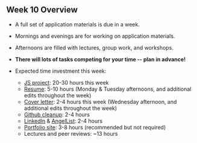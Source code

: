 ## Week 10 Overview
* A full set of application materials is due in a week.
* Mornings and evenings are for working on application materials.
* Afternoons are filled with lectures, group work, and workshops.
* **There will lots of tasks competing for your time -- plan in advance!**
* Expected time investment this week:
  * [JS project][js-project]: 20-30 hours this week
  * [Resume][resume]: 5-10 hours (Monday & Tuesday afternoons, and additional edits throughout the week)
  * [Cover letter][cover-letter]: 2-4 hours this week (Wednesday afternoon, and additional edits throughout the week)
  * [Github cleanup][github]: 2-4 hours
  * [LinkedIn][linkedin] & [AngelList][angellist]: 2-4 hours
  * [Portfolio site][portfolio]: 3-8 hours (recommended but not required)
  * Lectures and peer reviews: ~13 hours

  <!-- LINKS -->
  <!-- Job Search Projects -->
  [js-project]: projects/js-project/js-project.md
  [js-sample-proposal]: projects/js-project/js-sample-proposal.md
  [js-proposal-survey]: https://docs.google.com/forms/d/e/1FAIpQLSehUjuwLhwstHthDCq7x-NPkvzftHM5ONQKBg9n5wRDbqykww/viewform

  [flex-project]: projects/flex-project/flex-project.md
  [flex-sample-proposal]: projects/flex-project/flex-sample-proposal.md
  [flex-proposal-submission]: #

  [resume]: application-materials/resume/resume.md
  [text-only]: application-materials/resume/text-resume.md
  [cover-letter]: application-materials/cover-letter/cover-letter.md
  [portfolio]: application-materials/portfolio/portfolio.md
  [peer-review-instructions]: meta/app-academy/peer-reviews.md

  <!-- Online Presence -->
  [linkedin]: application-materials/linkedin/linkedin.md
  [github]: application-materials/github/github.md
  [readme]: projects/example-readmes.md
  [github-history]: https://github.com/appacademy/curriculum/blob/9f6dfc224cd16702269e9179420062ded86116d8/ruby/readings/git-fix-authorship.md
  [angellist]: application-materials/angellist/angellist.md

  <!-- Internal Resources -->
  [Jobberwocky]: http://progress.appacademy.io/jobberwocky
  [calendar]: https://calendar.google.com/calendar/embed?src=appacademy.io_r61pl5c3vl1vatl28hquvhtf4o%40group.calendar.google.com&ctz=America/Los_Angeles
  [job-search-curriculum-drive-folder]:https://drive.google.com/folderview?id=0B3noREts_wUyNnhZMTZPMjJhU2M&usp=sharing
  [hunters-channel]: https://app-academy.slack.com/messages/hunters
  [pair-boarding-index]: technical-skills/whiteboarding/index.md#index
  [project-scorecard]: https://docs.google.com/a/appacademy.io/spreadsheets/d/1MY1K-_kXYrS-7K_XFYkJs-U8kL-mDnYY3lQIw-IgIm0/edit?usp=sharing

  <!-- Self Presentation -->
  [personal-pitch]: soft-skills/interviewing/personal-pitch.md
  [personal-pitch-video]: meta/app-academy/uploading-personal-pitch-video.md
  [behavioral-questions]: soft-skills/interviewing/behavioral-questions.md
  [31-questions]: https://www.themuse.com/advice/30-behavioral-interview-questions-you-should-be-ready-to-answer

  <!-- Applying & Networking -->
  [job-boards]: applying/job-boards.md
  [job-search-etiquette]: soft-skills/job-search-etiquette.md
  [good-questions]: soft-skills/interviewing/asking-questions.md
  [hackreactor-article]: http://venturebeat.com/2013/08/28/the-developers-guide-to-interviewing/
  [ronnie-tips]: https://gist.github.com/ronnieftw/7907630469242f0999ea
  [babiak-tips]: https://github.com/d-babiak/job-market-notes
  [offer-negotiation]: soft-skills/negotiating/email-negotiations.md
  [salary-data]: soft-skills/negotiating/salary-data.md
  [hn-negotiation-article]: https://news.ycombinator.com/item?id=3289750

  [meetups]: soft-skills/networking/meetups.md

  <!-- Technical Interview Resources -->
  [interview-questions]: https://docs.google.com/a/appacademy.io/spreadsheet/ccc?key=0AnnoREts_wUydHN3UGZfbDZIME1VTEY3Y3pUNWpZZGc#gid=0
  [HackerRank]: https://www.hackerrank.com/
  [codility]: https://codility.com/
  [Codility]: https://codility.com/

  <!-- Algorithms Projects & Lectures -->
  [memory-assembly-lecture]: https://vimeo.com/175634887
  [array-lecture]: https://vimeo.com/175717721
  [heaps1]: https://vimeo.com/191997749/b59a137b19
  [heaps2]: https://vimeo.com/191997750/83ff39ba6a
  [heaps3]: https://vimeo.com/191997751/6db2554bbb
  [heapsort1]: https://vimeo.com/191997808/3d0a223bb1
  [heapsort2]: https://vimeo.com/191997809/849cf1b7ad
  [quicksort1]: https://vimeo.com/192003395/f90890d138
  [quicksort2]: https://vimeo.com/192206159/917569833b
  [quicksort3]: https://vimeo.com/192493786/dd6520c77d
  [sorting1]: https://vimeo.com/193472770/d43f132776
  [sorting2]: https://vimeo.com/193473425/dd01b240ee
  [binary-search-trees-vid]: https://vimeo.com/203204585
  [graphs-vid]: https://vimeo.com/203562085
  [topological-vid]: https://vimeo.com/203906270

  <!-- Algorithms Readings & Projects -->
  [big-o-readings]: https://github.com/appacademy/job-search-curriculum/tree/master/SF/algorithms/w11d1
  [memory-pointers-readings]:https://github.com/appacademy/job-search-curriculum/tree/master/SF/algorithms/w11d2
  [dynamic-array]: https://github.com/appacademy/job-search-curriculum/tree/master/SF/algorithms/w11d3/project1
  [dynamic-array-readings]: https://github.com/appacademy/job-search-curriculum/blob/master/SF/algorithms/w11d3/dynamic-array.md
  [static-dynamic-array-readings]: https://github.com/appacademy/job-search-curriculum/blob/master/SF/algorithms/w11d2/static-array.md
  [hashmap]: https://github.com/appacademy/job-search-curriculum/tree/master/SF/algorithms/w11d4/project2
  [heaps-heapsort]: https://github.com/appacademy/job-search-curriculum/tree/master/SF/algorithms/w12d1/project3
  [sorting-readings]: https://github.com/appacademy/job-search-curriculum/tree/master/SF/algorithms/w12d2
  [quicksort]: https://github.com/appacademy/job-search-curriculum/tree/master/SF/algorithms/w12d2/project4
  [bst]: https://github.com/appacademy/job-search-curriculum/tree/master/SF/algorithms/w12d3/project5
  [graphs-readings]: https://github.com/appacademy/job-search-curriculum/tree/master/SF/algorithms/w13d1
  [topological-sort-readings]: https://github.com/appacademy/job-search-curriculum/tree/master/SF/algorithms/w13d2
  [topological-sort]: https://github.com/appacademy/job-search-curriculum/tree/master/SF/algorithms/w13d2/project6
  [dijkstras-readings]: https://github.com/appacademy/job-search-curriculum/tree/master/SF/algorithms/w13d3
  [dijkstras]: https://github.com/appacademy/job-search-curriculum/tree/master/SF/algorithms/w13d3/project7
  [algorithms-next-steps]: https://github.com/appacademy/job-search-curriculum/blob/master/SF/algorithms/w13d4/next-steps.md
  [static-arrays]: https://vimeo.com/202107013
  [dynamic-arrays]: https://vimeo.com/202125903

  [algo-specs]: https://github.com/jaysonvirissimo/practice-thy-algorithms


  <!-- Misc. -->
  [architecture-slides]: https://drive.google.com/a/appacademy.io/file/d/0B1ljY87XS9z0aDZZRHo1dW5zZWNjQjIzcFI5TGxIRF9MSTk4/view?usp=sharing
  [open-source-projects]: projects/other-projects/open-source.md


  [ruby-interview-walkthrough]: https://gist.github.com/ryansobol/5252653
  [navigate-to-a-url]: http://igoro.com/archive/what-really-happens-when-you-navigate-to-a-url/
  [browser-navigation]: technical-skills/technical-questions/http-request.md
  [harvard-vid]: https://www.youtube.com/watch?v=8KuO4r5CHjM

  [Coursera]: https://www.coursera.org/course/algo

  [systemsdesign]: technical-skills/system-design/introduction.md
  [hiredintech]: http://www.hiredintech.com/system-design/
  [get-any-job]: https://www.linkedin.com/pulse/how-get-any-job-you-want-even-youre-unqualified-raghav-haran?trk=hp-feed-article-title-like

  [funding-stages]: http://www.investopedia.com/articles/personal-finance/102015/series-b-c-funding-what-it-all-means-and-how-it-works.asp
  [rails-casts]: technical-skills/ruby-javascript/ruby-rails.md
  [rails-review]: technical-skills/ruby-javascript/ruby-rails.md
  [performance-cheat-sheet]: technical-skills/system-design/performance-cheat-sheet.md


  [intro-algos]: https://github.com/appacademy/job-search-curriculum/tree/master/SF/algorithms/introduction.md

  [ny-tech-companies]: https://docs.google.com/a/appacademy.io/spreadsheet/ccc?key=0AnnoREts_wUydEk1Z25ER3V4aTdsWjlMRTVmWC1BU2c#gid=0
  [bay-tech-companies]: https://docs.google.com/a/appacademy.io/spreadsheet/ccc?key=0AnnoREts_wUydFpJSVZLM25wdmc0Vk56UzEwUzJiY3c#gid=0

  [what-software-engineers-do]: technical-skills/engineering-culture/what-do-software-engineers-do.md

  [add-apps-instructions]: meta/app-academy/adding-apps-to-jobberwocky.md
  [applying-for-jobs]: meta/app-academy/applying-for-jobs.md

  [mock-interview-slack]: https://app-academy.slack.com/messages/mock_interview_meetup/

  [elevator-speech]: http://idealistcareers.org/a-quick-guide-to-writing-your-elevator-pitch-with-examples/

  [non-tech]: https://github.com/appacademy/curriculum/blob/master/course/non-technical-readings.md

